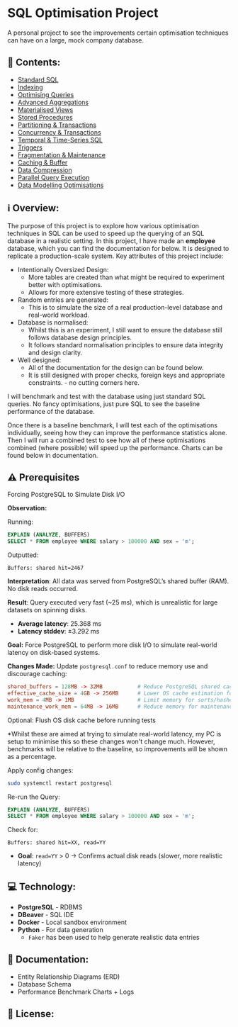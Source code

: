 # SQL Optimisation Project
A personal project to see the improvements certain optimisation techniques can have on a large, mock company database.

## 📖 Contents:
- [Standard SQL](docs/01_baseline_sql.md)
- [Indexing](docs/02_indexing.md)
- [Optimising Queries](docs/03_query_optimisation.md)
- [Advanced Aggregations](docs/04_advanced_aggregations.md)
- [Materialised Views](docs/05_materialised_views.md)
- [Stored Procedures](docs/06_stored_procedures.md)
- [Partitioning & Transactions](docs/07_partitioning_and_transactions.md)
- [Concurrency & Transactions](docs/08_concurrency_and_transactions.md)
- [Temporal & Time-Series SQL](docs/09_temporal_timeseries.md)
- [Triggers](docs/10_triggers.md)
- [Fragmentation & Maintenance](docs/11_fragmentation_and_maintenance.md)
- [Caching & Buffer](docs/12_caching_and_buffer.md)
- [Data Compression](docs/13_data_compression.md)
- [Parallel Query Execution](docs/14_parallel_query_execution.md)
- [Data Modelling Optimisations](docs/15_data_modelling_optimisations.md)

## ℹ️ Overview:
The purpose of this project is to explore how various optimisation techniques in SQL can be used to speed up the querying of an SQL database in a realistic setting.
In this project, I have made an **employee** database, which you can find the documentation for below. It is designed to replicate a production-scale system. Key attributes of this project include:
- Intentionally Oversized Design:
  * More tables are created than what might be required to experiment better with optimisations.
  * Allows for more extensive testing of these strategies.
- Random entries are generated:
  * This is to simulate the size of a real production-level database and real-world workload.
- Database is normalised:
  * Whilst this is an experiment, I still want to ensure the database still follows database design principles.
  * It follows standard normalisation principles to ensure data integrity and design clarity.
- Well designed:
  * All of the documentation for the design can be found below.
  * It is still designed with proper checks, foreign keys and appropriate constraints. - no cutting corners here.

I will benchmark and test with the database using just standard SQL queries. No fancy optimisations, just pure SQL to see the baseline performance of the database.

Once there is a baseline benchmark, I will test each of the optimisations individually, seeing how they can improve the performance statistics alone. Then I will run a combined test to see how all of these optimisations combined (where possible) will speed up the performance. Charts can be found below in documentation.

## ⚠️ Prerequisites
Forcing PostgreSQL to Simulate Disk I/O

**Observation:**

Running:
```sql
EXPLAIN (ANALYZE, BUFFERS)
SELECT * FROM employee WHERE salary > 100000 AND sex = 'm';
```

Outputted:
```
Buffers: shared hit=2467
```

**Interpretation**:
All data was served from PostgreSQL’s shared buffer (RAM). No disk reads occurred.

**Result**:
Query executed very fast (~25 ms), which is unrealistic for large datasets on spinning disks.
* **Average latency**: 25.368 ms
* **Latency stddev**: ±3.292 ms

**Goal:**
Force PostgreSQL to perform more disk I/O to simulate real-world latency on disk-based systems.

**Changes Made:**
Update `postgresql.conf` to reduce memory use and discourage caching:
```conf
shared_buffers = 128MB -> 32MB           # Reduce PostgreSQL shared cache
effective_cache_size = 4GB -> 256MB      # Lower OS cache estimation for planner
work_mem = 4MB -> 1MB                    # Limit memory for sorts/hashes to force spills
maintenance_work_mem = 64MB -> 16MB      # Reduce memory for maintenance operations
```
Optional: Flush OS disk cache before running tests

*Whilst these are aimed at trying to simulate real-world latency, my PC is setup to minimise this so these changes won't change much. However, benchmarks will be relative to the baseline, so improvements will be shown as a percentage.

Apply config changes:
```bash
sudo systemctl restart postgresql
```

Re-run the Query:
```sql
EXPLAIN (ANALYZE, BUFFERS)
SELECT * FROM employee WHERE salary > 100000 AND sex = 'm';
```

Check for:
```
Buffers: shared hit=XX, read=YY
```

* **Goal**: `read=YY` > 0
  → Confirms actual disk reads (slower, more realistic latency)

## 💻 Technology:
- **PostgreSQL** - RDBMS
- **DBeaver** - SQL IDE
- **Docker** - Local sandbox environment
- **Python** - For data generation
  * ```Faker``` has been used to help generate realistic data entries

## 📂 Documentation:
- Entity Relationship Diagrams (ERD)
- Database Schema
- Performance Benchmark Charts + Logs

## 📄 License:
